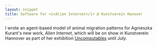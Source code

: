 ```yaml
---
layout: snippet
title: Software for <i>Alien Internet</i> @ Kunstverein Hanover
---
```


I wrote an agent-based model of animal migration patterns for Agnieszka Kurant's new work, *Alien Internet*, which will be on show in Kunstverein Hannover as part of her exhibition [Uncomputables](https://www.kunstverein-hannover.de/en/ausstellungen/1680-agnieszka-kurant) until July.
